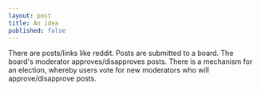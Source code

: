 ```yaml
---
layout: post
title: An idea
published: false
---
```

There are posts/links like reddit. Posts are submitted to a board. The board's moderator approves/disapproves posts. There is a mechanism for an election, whereby users vote for new moderators who will approve/disapprove posts. 
